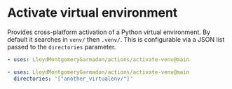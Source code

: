 # Activate virtual environment

Provides cross-platform activation of a Python virtual environment.
By default it searches in `venv/` then `.venv/`.
This is configurable via a JSON list passed to the `directories` parameter.

```yaml
- uses: LloydMontgomeryGarmadon/actions/activate-venv@main
```

```yaml
- uses: LloydMontgomeryGarmadon/actions/activate-venv@main
  directories: '["another_virtualenv/"]'
```
